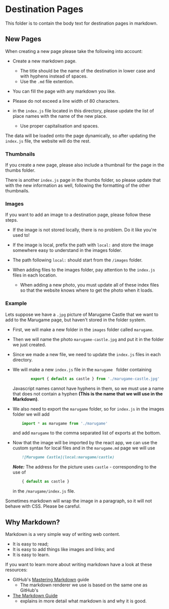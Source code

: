# Destination Pages

This folder is to contain the body text for destination pages in markdown.

## New Pages

When creating a new page please take the following into account:

- Create a new markdown page.

    - The title should be the name of the destination in lower case
    and with hyphens instead of spaces.
    - Use the ```.md``` file extention.

- You can fill the page with any markdown you like.

- Please do not exceed a line width of 80 characters.

- in the ```index.js``` file located in this directory, please update the list
    of  place names with the name of the new place.

    - Use proper capitalisation and spaces.

The data will be loaded onto the page dynamically, so after updating the 
```index.js```  file, the website will do the rest.

### Thumbnails 

If you create a new page, please also include a thumbnail for the page in the
thumbs folder.

There is another ```index.js``` page in the thumbs folder, so please update that
with the new information as well, following the formatting of the other
thumbnails.

### Images

If you want to add an image to a destination page, please follow these steps.

- If the image is not stored locally, there is no problem. Do it like you're 
    used to!

- If the image is local, prefix the path with ```local:``` and store the image
    somewhere easy to understand in the images folder.

- The path following ```local:``` should start from the ```/images``` folder.

- When adding files to the images folder, pay attention to the ```index.js```
    files in each location.

    - When adding a new photo, you must update all of these index files so that 
    the website knows where to get the photo when it loads.

### Example

Lets suppose we have a ```.jpg``` picture of Marugame Castle that we want to add 
to the Marugame page, but haven't stored in the folder system. 

- First, we will make a new folder in the ```images``` folder called 
    ```marugame```.

- Then we will name the photo ```marugame-castle.jpg``` and put it in the folder 
    we just created.

- Since we made a new file, we need to update the ```index.js``` files in each 
    directory.

- We will make a new ```index.js``` file in the ```marugame ``` folder 
    containing 
    ```js
            export { default as castle } from './marugame-castle.jpg'
    ```
    Javascript names cannot have hyphens in them, so we must use a name that does 
    not contain a hyphen **(This is the name that we will use in the 
    Markdown)**. 

- We also need to export the ```marugame``` folder, so for ```index.js```
    in the images folder we will add 
    ```js
        import * as marugame from './marugame'
    ```
    and add ```marugame``` to the comma separated list of exports at the bottom.

- Now that the image will be imported by the react app, we can use the custom
    syntax for local files and in the ```marugame.md``` page we will use
    ```md
        ![Marugame Castle](local:marugame/castle)
    ```
    ***Note:*** The address for the picture uses ```castle``` - corresponding 
    to the use of 
    ```js
        { default as castle }
    ```
    in the ```/marugame/index.js``` file.

Sometimes markdown will wrap the image in a paragraph, so it will not behave 
with CSS. Please be careful.

## Why Markdown?

Markdown is a very simple way of writing web content.

- It is easy to read;
- It is easy to add things like images and links; and
- It is easy to learn.

If you want to learn more about writing markdown have a look at these resources:

- GitHub's [Mastering Markdown](https://guides.github.com/features/mastering-markdown/)
    guide
    - The markdown renderer we use is based on the same one as GitHub's
- [The Markdown Guide](https://www.markdownguide.org/)
    - explains in more detail what markdown is and why it is good.